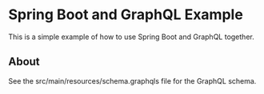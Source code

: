 # Spring Boot and GraphQL Example

This is a simple example of how to use Spring Boot and GraphQL together.

## About

See the src/main/resources/schema.graphqls file for the GraphQL schema. 

